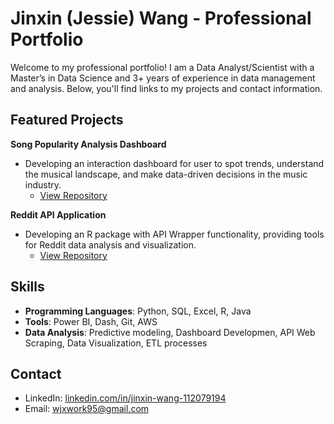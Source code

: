 # Jinxin (Jessie) Wang - Professional Portfolio

Welcome to my professional portfolio! I am a Data Analyst/Scientist with a Master’s in Data Science and 3+ years of experience in data management and analysis. Below, you'll find links to my projects and contact information.

## Featured Projects
**Song Popularity Analysis Dashboard**  
   - Developing an interaction dashboard for user to spot trends, understand the musical landscape, and make data-driven decisions in the music industry.
      - [View Repository](https://github.com/jwmds23/SongPopularity.git)

**Reddit API Application**  
   - Developing an R package with API Wrapper functionality, providing tools for Reddit data analysis and visualization. 
      - [View Repository](https://github.com/jwmds23/rRedditAnalysis.git)

## Skills
- **Programming Languages**: Python, SQL, Excel, R, Java
- **Tools**: Power BI, Dash, Git, AWS
- **Data Analysis**: Predictive modeling, Dashboard Developmen, API Web Scraping, Data Visualization, ETL processes

## Contact
- LinkedIn: [linkedin.com/in/jinxin-wang-112079194](#)
- Email: wjxwork95@gmail.com
